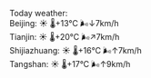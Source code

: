 Today weather:  
Beijing: ☀️   🌡️+13°C 🌬️↓7km/h  
Tianjin: ☀️   🌡️+20°C 🌬️↗7km/h  
Shijiazhuang: ☀️   🌡️+16°C 🌬️↑7km/h  
Tangshan: ☀️   🌡️+17°C 🌬️↑9km/h  
